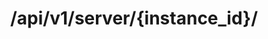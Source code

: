 ---
title: /api/v1/server/{instance_id}/
position: 2.2
type: get
description: Hiển thị thông tin chi tiết của máy chủ ảo
content_markdown: |-
  API sử dụng để  hiển thị các thông tin của máy chủ ảo
left_code_blocks:
  - code_block: |-
      r = requests.get("http://portalurl/api/v1/server/{instance_id}/", token="YOUR_TOKEN_KEY")
      print r.text
    title: Python
    language: python
right_code_blocks:
  - code_block: |-
      {
        "instance_id": "string",
        "status": "string",
        "addresses": "string",
        "name": "string",
        "created": "2019-07-18T06:41:10Z",
        "expired": "2019-07-18T06:41:10Z",
        "ip_addresses": [
          "string"
        ],
        "region": "string"
      }

    title: Response
    language: json
---